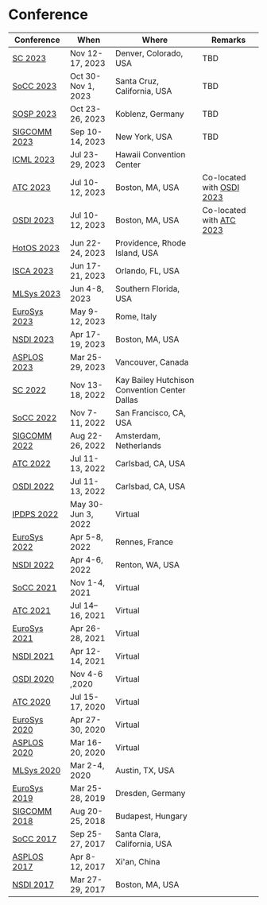 # Conference

| Conference                                                  | When               | Where                                         | Remarks                                                               |
| ----------------------------------------------------------- | ------------------ | --------------------------------------------- | --------------------------------------------------------------------- |
| [SC 2023](sc-2023.md)           | Nov 12-17, 2023    | Denver, Colorado, USA                         | TBD                                                                   |
| [SoCC 2023](socc-2023.md)       | Oct 30-Nov 1, 2023 | Santa Cruz, California, USA                   | TBD                                                                   |
| [SOSP 2023](sosp-2023.md)       | Oct 23-26, 2023    | Koblenz, Germany                              | TBD                                                                   |
| [SIGCOMM 2023](sigcomm-2023.md) | Sep 10-14, 2023    | New York, USA                                 | TBD                                                                   |
| [ICML 2023](icml-2023.md)       | Jul 23-29, 2023    | Hawaii Convention Center                      |                                                                       |
| [ATC 2023](atc-2023/)           | Jul 10-12, 2023    | Boston, MA, USA                               | Co-located with [OSDI 2023](osdi-2023.md) |
| [OSDI 2023](osdi-2023.md)       | Jul 10-12, 2023    | Boston, MA, USA                               | Co-located with [ATC 2023](atc-2023/)     |
| [HotOS 2023](hotos-2023.md)     | Jun 22-24, 2023    | Providence, Rhode Island, USA                 |                                                                       |
| [ISCA 2023](isca-2023.md)       | Jun 17-21, 2023    | Orlando, FL, USA                              |                                                                       |
| [MLSys 2023](mlsys-2023.md)     | Jun 4-8, 2023      | Southern Florida, USA                         |                                                                       |
| [EuroSys 2023](eurosys-2023.md) | May 9-12, 2023     | Rome, Italy                                   |                                                                       |
| [NSDI 2023](nsdi-2023/)         | Apr 17-19, 2023    | Boston, MA, USA                               |                                                                       |
| [ASPLOS 2023](asplos-2023/)     | Mar 25-29, 2023    | Vancouver, Canada                             |                                                                       |
| [SC 2022](sc-2022.md)           | Nov 13-18, 2022    | Kay Bailey Hutchison Convention Center Dallas |                                                                       |
| [SoCC 2022](socc-2022/)         | Nov 7-11, 2022     | San Francisco, CA, USA                        |                                                                       |
| [SIGCOMM 2022](sigcomm-2022/)   | Aug 22-26, 2022    | Amsterdam, Netherlands                        |                                                                       |
| [ATC 2022](atc-2022/)           | Jul 11-13, 2022    | Carlsbad, CA, USA                             |                                                                       |
| [OSDI 2022](osdi-2022/)         | Jul 11-13, 2022    | Carlsbad, CA, USA                             |                                                                       |
| [IPDPS 2022](ipdps-2022/)       | May 30-Jun 3, 2022 | Virtual                                       |                                                                       |
| [EuroSys 2022](eurosys-2022/)   | Apr 5-8, 2022      | Rennes, France                                |                                                                       |
| [NSDI 2022](nsdi-2022.md)       | Apr 4-6, 2022      | Renton, WA, USA                               |                                                                       |
| [SoCC 2021](socc-2021.md)       | Nov 1-4, 2021      | Virtual                                       |                                                                       |
| [ATC 2021](atc-2021/)                                       | Jul 14–16, 2021    | Virtual                                       |                                                                       |
| [EuroSys 2021](eurosys-2021/)   | Apr 26-28, 2021    | Virtual                                       |                                                                       |
| [NSDI 2021](nsdi-2021.md)       | Apr 12-14, 2021    | Virtual                                       |                                                                       |
| [OSDI 2020](osdi-2020/)                                     | Nov 4-6 ,2020      | Virtual                                       |                                                                       |
| [ATC 2020](atc-2020/)           | Jul 15-17, 2020    | Virtual                                       |                                                                       |
| [EuroSys 2020](eurosys-2020.md) | Apr 27-30, 2020    | Virtual                                       |                                                                       |
| [ASPLOS 2020](asplos-2020.md)   | Mar 16-20, 2020    | Virtual                                       |                                                                       |
| [MLSys 2020](mlsys-2020.md)     | Mar 2-4, 2020      | Austin, TX, USA                               |                                                                       |
| [EuroSys 2019](eurosys-2019.md) | Mar 25-28, 2019    | Dresden, Germany                              |                                                                       |
| [SIGCOMM 2018](sigcomm-2018/)   | Aug 20-25, 2018    | Budapest, Hungary                             |                                                                       |
| [SoCC 2017](socc-2017/)         | Sep 25-27, 2017    | Santa Clara, California, USA                  |                                                                       |
| [ASPLOS 2017](asplos-2017/)     | Apr 8-12, 2017     | Xi'an, China                                  |                                                                       |
| [NSDI 2017](nsdi-2017/)                                     | Mar 27-29, 2017    | Boston, MA, USA                               |                                                                       |
